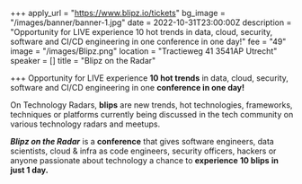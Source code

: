 +++
apply_url = "https://www.blipz.io/tickets"
bg_image = "/images/banner/banner-1.jpg"
date = 2022-10-31T23:00:00Z
description = "Opportunity for LIVE experience 10 hot trends in data, cloud, security, software and CI/CD engineering in one conference in one day!"
fee = "49"
image = "/images/Blipz.png"
location = "Tractieweg 41 3541AP Utrecht"
speaker = []
title = "Blipz on the Radar"

+++
Opportunity for LIVE experience **10 hot trends** in data, cloud, security, software and CI/CD engineering in one **conference in one day!**

On Technology Radars, **blips** are new trends, hot technologies, frameworks, techniques or platforms currently being discussed in the tech community on various technology radars and meetups.  
  
**_Blipz on the Radar_** is a **conference** that gives software engineers, data scientists, cloud & infra as code engineers, security officers, hackers or anyone passionate about technology a chance to **experience** **10 blips** **in just 1 day.**